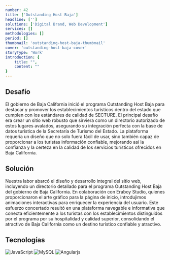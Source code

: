 ```yaml
---
number: 42
title: ['Outstanding Host Baja']
headline: ['']
solutions: ['Digital Brand, Web Development']
services: []
methodologies: []
period: []
thumbnail: 'outstanding-host-baja-thumbnail'
cover: 'outstanding-host-baja-cover'
storyType: 'Work'
introduction: {
    title: "",
    content: ""
}
---
```


## Desafío

El gobierno de Baja California inició el programa Outstanding Host Baja para destacar y promover los establecimientos turísticos dentro del estado que cumplen con los estándares de calidad de SECTURE. El principal desafío era crear un sitio web robusto que sirviera como un directorio autorizado de estos lugares avalados, asegurando su integración perfecta con la base de datos turística de la Secretaría de Turismo del Estado. La plataforma requería un diseño que no solo fuera fácil de usar, sino también capaz de proporcionar a los turistas información confiable, mejorando así la confianza y la certeza en la calidad de los servicios turísticos ofrecidos en Baja California.

## Solución

Nuestra labor abarcó el diseño y desarrollo integral del sitio web, incluyendo un directorio detallado para el programa Outstanding Host Baja del gobierno de Baja California. En colaboración con Eraboy Studio, quienes proporcionaron el arte gráfico para la página de inicio, introdujimos animaciones interactivas para enriquecer la experiencia del usuario. Este esfuerzo concertado resultó en una plataforma navegable e informativa que conecta eficientemente a los turistas con los establecimientos distinguidos por el programa por su hospitalidad y calidad superior, consolidando el atractivo de Baja California como un destino turístico confiable y atractivo.

## Tecnologías

<div class="story_story__mainContent__technologies__v5XXm">
  <div class="story_story__mainContent__technologies__images__6NSg5">
    <div>
      <img loading="lazy" src="/technologies/javascript.svg" alt="JavaScript"/>
      <img loading="lazy" src="/technologies/mysql-small.svg" alt="MySQL"/>
      <img loading="lazy" src="/technologies/angular.svg" alt="Angularjs"/>
    </div>
  </div>
</div>